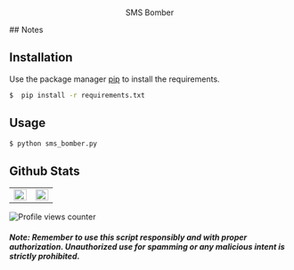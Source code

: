 <p align="center">
  <br>SMS Bomber</br>
</p>
## Notes

## Installation

Use the package manager [pip](https://pip.pypa.io/en/stable/getting-started/) to install the requirements.

```bash
$  pip install -r requirements.txt
```
## Usage
```bash
$ python sms_bomber.py
```

## Github Stats  
<table><tr><td valign="top" width="50%">

<img src="https://github-readme-stats.vercel.app/api?username=NimaWasTaken&show_icons=true&theme=onedark" align="left" style="width: 100%" />

</td><td valign="top" width="50%">

<img src="https://github-readme-stats.vercel.app/api/top-langs/?username=NimaWasTaken&hide_border=true&layout=compact&theme=onedark" align="left" style="width: 100%" />

</td></tr></table>  


![Profile views counter](https://komarev.com/ghpvc/?username=NimaWasTaken&&style=flat-square)  

##### Note: Remember to use this script responsibly and with proper authorization. Unauthorized use for spamming or any malicious intent is strictly prohibited.

